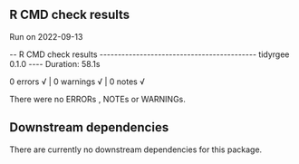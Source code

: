 ## R CMD check results  

Run on 2022-09-13

-- R CMD check results ------------------------------------------- tidyrgee 0.1.0 ----
Duration: 58.1s

0 errors √ | 0 warnings √ | 0 notes √


There were no ERRORs , NOTEs or WARNINGs. 
## Downstream dependencies  

There are currently no downstream dependencies for this package.  
